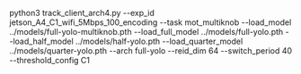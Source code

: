 python3 track_client_arch4.py --exp_id jetson_A4_C1_wifi_5Mbps_100_encoding --task mot_multiknob --load_model ../models/full-yolo-multiknob.pth --load_full_model ../models/full-yolo.pth --load_half_model ../models/half-yolo.pth --load_quarter_model ../models/quarter-yolo.pth --arch full-yolo --reid_dim 64 --switch_period 40 --threshold_config C1
